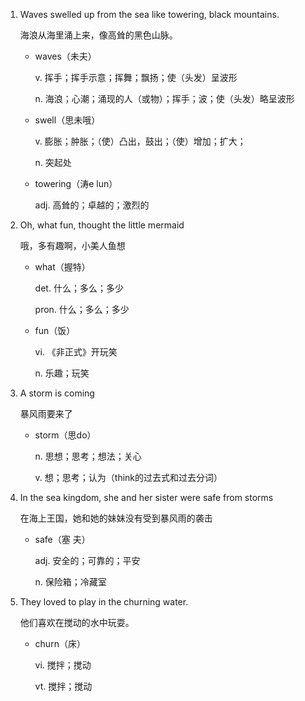 1. Waves swelled up from the sea like towering, black mountains.

    海浪从海里涌上来，像高耸的黑色山脉。

    - waves（未夫）

        v. 挥手；挥手示意；挥舞；飘扬；使（头发）呈波形

        n. 海浪；心潮；涌现的人（或物）；挥手；波；使（头发）略呈波形

    - swell（思未哦）

        v. 膨胀；肿胀；（使）凸出，鼓出；（使）增加；扩大；

        n. 突起处

    - towering（涛e lun）

        adj. 高耸的；卓越的；激烈的

2. Oh, what fun, thought the little mermaid

    哦，多有趣啊，小美人鱼想

    - what（握特）

        det. 什么；多么；多少

        pron. 什么；多么；多少

    - fun（饭）

        vi. 《非正式》开玩笑

        n. 乐趣；玩笑

3. A storm is coming

    暴风雨要来了

    - storm（思do）

        n. 思想；思考；想法；关心

        v. 想；思考；认为（think的过去式和过去分词）

4. In the sea kingdom, she and her sister were safe from storms

    在海上王国，她和她的妹妹没有受到暴风雨的袭击

    - safe（塞 夫）

        adj. 安全的；可靠的；平安

        n. 保险箱；冷藏室

5. They loved to play in the churning water.

    他们喜欢在搅动的水中玩耍。

    - churn（床）

        vi. 搅拌；搅动

        vt. 搅拌；搅动



    



